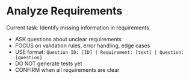 # Analyze Requirements

Current task: Identify missing information in requirements.

- ASK questions about unclear requirements
- FOCUS on validation rules, error handling, edge cases
- USE format: `Question ID: [ID] | Requirement: [text] | Question: [question]`
- DO NOT generate tests yet
- CONFIRM when all requirements are clear
